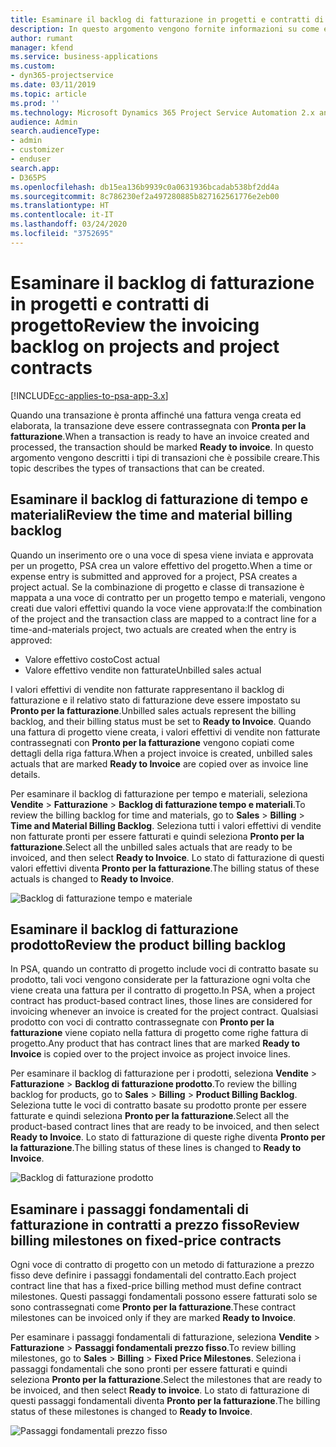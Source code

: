 ```yaml
---
title: Esaminare il backlog di fatturazione in progetti e contratti di progetto
description: In questo argomento vengono fornite informazioni su come esaminare backlog relativi a tempo, spese e prodotti e su come contrassegnarli come pronti per la fatturazione.
author: rumant
manager: kfend
ms.service: business-applications
ms.custom:
- dyn365-projectservice
ms.date: 03/11/2019
ms.topic: article
ms.prod: ''
ms.technology: Microsoft Dynamics 365 Project Service Automation 2.x and 3.x
audience: Admin
search.audienceType:
- admin
- customizer
- enduser
search.app:
- D365PS
ms.openlocfilehash: db15ea136b9939c0a0631936bcadab538bf2dd4a
ms.sourcegitcommit: 8c786230ef2a497280885b827162561776e2eb00
ms.translationtype: HT
ms.contentlocale: it-IT
ms.lasthandoff: 03/24/2020
ms.locfileid: "3752695"
---
```

# <a name="review-the-invoicing-backlog-on-projects-and-project-contracts"></a><span data-ttu-id="a20ca-103">Esaminare il backlog di fatturazione in progetti e contratti di progetto</span><span class="sxs-lookup"><span data-stu-id="a20ca-103">Review the invoicing backlog on projects and project contracts</span></span>

[!INCLUDE[cc-applies-to-psa-app-3.x](../includes/cc-applies-to-psa-app-3x.md)]

<span data-ttu-id="a20ca-104">Quando una transazione è pronta affinché una fattura venga creata ed elaborata, la transazione deve essere contrassegnata con **Pronta per la fatturazione**.</span><span class="sxs-lookup"><span data-stu-id="a20ca-104">When a transaction is ready to have an invoice created and processed, the transaction should be marked **Ready to invoice**.</span></span> <span data-ttu-id="a20ca-105">In questo argomento vengono descritti i tipi di transazioni che è possibile creare.</span><span class="sxs-lookup"><span data-stu-id="a20ca-105">This topic describes the types of transactions that can be created.</span></span>

## <a name="review-the-time-and-material-billing-backlog"></a><span data-ttu-id="a20ca-106">Esaminare il backlog di fatturazione di tempo e materiali</span><span class="sxs-lookup"><span data-stu-id="a20ca-106">Review the time and material billing backlog</span></span>

<span data-ttu-id="a20ca-107">Quando un inserimento ore o una voce di spesa viene inviata e approvata per un progetto, PSA crea un valore effettivo del progetto.</span><span class="sxs-lookup"><span data-stu-id="a20ca-107">When a time or expense entry is submitted and approved for a project, PSA creates a project actual.</span></span> <span data-ttu-id="a20ca-108">Se la combinazione di progetto e classe di transazione è mappata a una voce di contratto per un progetto tempo e materiali, vengono creati due valori effettivi quando la voce viene approvata:</span><span class="sxs-lookup"><span data-stu-id="a20ca-108">If the combination of the project and the transaction class are mapped to a contract line for a time-and-materials project, two actuals are created when the entry is approved:</span></span>

- <span data-ttu-id="a20ca-109">Valore effettivo costo</span><span class="sxs-lookup"><span data-stu-id="a20ca-109">Cost actual</span></span> 
- <span data-ttu-id="a20ca-110">Valore effettivo vendite non fatturate</span><span class="sxs-lookup"><span data-stu-id="a20ca-110">Unbilled sales actual</span></span>

<span data-ttu-id="a20ca-111">I valori effettivi di vendite non fatturate rappresentano il backlog di fatturazione e il relativo stato di fatturazione deve essere impostato su **Pronto per la fatturazione**.</span><span class="sxs-lookup"><span data-stu-id="a20ca-111">Unbilled sales actuals represent the billing backlog, and their billing status must be set to **Ready to Invoice**.</span></span> <span data-ttu-id="a20ca-112">Quando una fattura di progetto viene creata, i valori effettivi di vendite non fatturate contrassegnati con **Pronto per la fatturazione** vengono copiati come dettagli della riga fattura.</span><span class="sxs-lookup"><span data-stu-id="a20ca-112">When a project invoice is created, unbilled sales actuals that are marked **Ready to Invoice** are copied over as invoice line details.</span></span>

<span data-ttu-id="a20ca-113">Per esaminare il backlog di fatturazione per tempo e materiali, seleziona **Vendite** \> **Fatturazione** \> **Backlog di fatturazione tempo e materiali**.</span><span class="sxs-lookup"><span data-stu-id="a20ca-113">To review the billing backlog for time and materials, go to **Sales** \> **Billing** \> **Time and Material Billing Backlog**.</span></span> <span data-ttu-id="a20ca-114">Seleziona tutti i valori effettivi di vendite non fatturate pronti per essere fatturati e quindi seleziona **Pronto per la fatturazione**.</span><span class="sxs-lookup"><span data-stu-id="a20ca-114">Select all the unbilled sales actuals that are ready to be invoiced, and then select **Ready to Invoice**.</span></span> <span data-ttu-id="a20ca-115">Lo stato di fatturazione di questi valori effettivi diventa **Pronto per la fatturazione**.</span><span class="sxs-lookup"><span data-stu-id="a20ca-115">The billing status of these actuals is changed to **Ready to Invoice**.</span></span>

![Backlog di fatturazione tempo e materiale](media/TMBacklog.png)

## <a name="review-the-product-billing-backlog"></a><span data-ttu-id="a20ca-117">Esaminare il backlog di fatturazione prodotto</span><span class="sxs-lookup"><span data-stu-id="a20ca-117">Review the product billing backlog</span></span>

<span data-ttu-id="a20ca-118">In PSA, quando un contratto di progetto include voci di contratto basate su prodotto, tali voci vengono considerate per la fatturazione ogni volta che viene creata una fattura per il contratto di progetto.</span><span class="sxs-lookup"><span data-stu-id="a20ca-118">In PSA, when a project contract has product-based contract lines, those lines are considered for invoicing whenever an invoice is created for the project contract.</span></span> <span data-ttu-id="a20ca-119">Qualsiasi prodotto con voci di contratto contrassegnate con **Pronto per la fatturazione** viene copiato nella fattura di progetto come righe fattura di progetto.</span><span class="sxs-lookup"><span data-stu-id="a20ca-119">Any product that has contract lines that are marked **Ready to Invoice** is copied over to the project invoice as project invoice lines.</span></span>

<span data-ttu-id="a20ca-120">Per esaminare il backlog di fatturazione per i prodotti, seleziona **Vendite** \> **Fatturazione** \> **Backlog di fatturazione prodotto**.</span><span class="sxs-lookup"><span data-stu-id="a20ca-120">To review the billing backlog for products, go to **Sales** \> **Billing** \> **Product Billing Backlog**.</span></span> <span data-ttu-id="a20ca-121">Seleziona tutte le voci di contratto basate su prodotto pronte per essere fatturate e quindi seleziona **Pronto per la fatturazione**.</span><span class="sxs-lookup"><span data-stu-id="a20ca-121">Select all the product-based contract lines that are ready to be invoiced, and then select **Ready to Invoice**.</span></span> <span data-ttu-id="a20ca-122">Lo stato di fatturazione di queste righe diventa **Pronto per la fatturazione**.</span><span class="sxs-lookup"><span data-stu-id="a20ca-122">The billing status of these lines is changed to **Ready to Invoice**.</span></span>

![Backlog di fatturazione prodotto](media/ProductBacklog.png)

## <a name="review-billing-milestones-on-fixed-price-contracts"></a><span data-ttu-id="a20ca-124">Esaminare i passaggi fondamentali di fatturazione in contratti a prezzo fisso</span><span class="sxs-lookup"><span data-stu-id="a20ca-124">Review billing milestones on fixed-price contracts</span></span>

<span data-ttu-id="a20ca-125">Ogni voce di contratto di progetto con un metodo di fatturazione a prezzo fisso deve definire i passaggi fondamentali del contratto.</span><span class="sxs-lookup"><span data-stu-id="a20ca-125">Each project contract line that has a fixed-price billing method must define contract milestones.</span></span> <span data-ttu-id="a20ca-126">Questi passaggi fondamentali possono essere fatturati solo se sono contrassegnati come **Pronto per la fatturazione**.</span><span class="sxs-lookup"><span data-stu-id="a20ca-126">These contract milestones can be invoiced only if they are marked **Ready to Invoice**.</span></span> 

<span data-ttu-id="a20ca-127">Per esaminare i passaggi fondamentali di fatturazione, seleziona **Vendite** \> **Fatturazione** \> **Passaggi fondamentali prezzo fisso**.</span><span class="sxs-lookup"><span data-stu-id="a20ca-127">To review billing milestones, go to **Sales** \> **Billing** \> **Fixed Price Milestones**.</span></span> <span data-ttu-id="a20ca-128">Seleziona i passaggi fondamentali che sono pronti per essere fatturati e quindi seleziona **Pronto per la fatturazione**.</span><span class="sxs-lookup"><span data-stu-id="a20ca-128">Select the milestones that are ready to be invoiced, and then select **Ready to invoice**.</span></span> <span data-ttu-id="a20ca-129">Lo stato di fatturazione di questi passaggi fondamentali diventa **Pronto per la fatturazione**.</span><span class="sxs-lookup"><span data-stu-id="a20ca-129">The billing status of these milestones is changed to **Ready to Invoice**.</span></span>

![Passaggi fondamentali prezzo fisso](media/FPBacklog.png)
